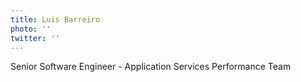 ```yaml
---
title: Luis Barreiro
photo: ''
twitter: ''
---
```

Senior Software Engineer - Application Services Performance Team